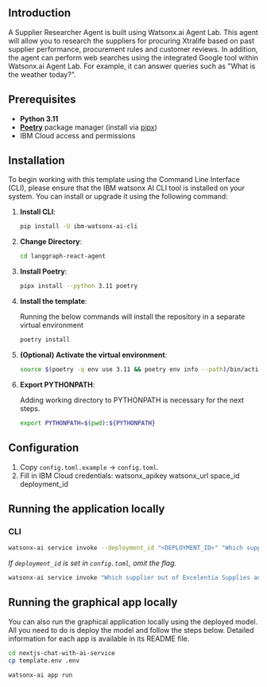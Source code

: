 ## Introduction
A Supplier Researcher Agent is built using Watsonx.ai Agent Lab. This agent will allow you to research the suppliers for procuring Xtralife based on past supplier performance, procurement rules and customer reviews. In addition, the agent can perform web searches using the integrated Google tool within Watsonx.ai Agent Lab. For example, it can answer queries such as "What is the weather today?".

## Prerequisites
* **Python 3.11**
* **[Poetry](https://python-poetry.org/)** package manager (install via [pipx](https://github.com/pypa/pipx))
* IBM Cloud access and permissions

## Installation

To begin working with this template using the Command Line Interface (CLI), please ensure that the IBM watsonx AI CLI tool is installed on your system. You can install or upgrade it using the following command:

1. **Install CLI**:

   ```sh
   pip install -U ibm-watsonx-ai-cli
   ```

2. **Change Directory**:
   ```sh
   cd langgraph-react-agent
   ```

3. **Install Poetry**:

   ```sh
   pipx install --python 3.11 poetry
   ```

4. **Install the template**:

    Running the below commands will install the repository in a separate virtual environment
   
   ```sh
   poetry install
   ```

5. **(Optional) Activate the virtual environment**:

   ```sh
   source $(poetry -q env use 3.11 && poetry env info --path)/bin/activate
   ```

6. **Export PYTHONPATH**:

   Adding working directory to PYTHONPATH is necessary for the next steps.

   ```sh
   export PYTHONPATH=$(pwd):${PYTHONPATH}
   ```

## Configuration

1. Copy `config.toml.example` → `config.toml`.
2. Fill in IBM Cloud credentials:
   watsonx_apikey
   watsonx_url
   space_id
   deployment_id

## Running the application locally
### CLI

```sh
watsonx-ai service invoke --deployment_id "<DEPLOYMENT_ID>" "Which supplier out of Excelentia Supplies and Global Office Supplies is viable to buy product Xtralife from. Give a list of pros and cons of each supplier"
```

*If `deployment_id` is set in `config.toml`, omit the flag.*

```sh
watsonx-ai service invoke "Which supplier out of Excelentia Supplies and Global Office Supplies is viable to buy product Xtralife from. Give a list of pros and cons of each supplier"
```

## Running the graphical app locally

You can also run the graphical application locally using the deployed model. All you need to do is deploy the model and follow the steps below. Detailed information for each app is available in its README file.


   ```bash
   cd nextjs-chat-with-ai-service
   cp template.env .env
   ```
   
   ```bash
   watsonx-ai app run
   ```
